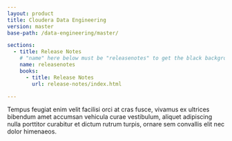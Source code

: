 ```yaml
---
layout: product
title: Cloudera Data Engineering
version: master
base-path: /data-engineering/master/

sections:
  - title: Release Notes
    # "name" here below must be "releasenotes" to get the black background
    name: releasenotes
    books:
      - title: Release Notes
        url: release-notes/index.html

---
```

Tempus feugiat enim velit facilisi orci at cras fusce, vivamus ex
ultrices bibendum amet accumsan vehicula curae vestibulum, aliquet
adipiscing nulla porttitor curabitur et dictum rutrum turpis, ornare sem
convallis elit nec dolor himenaeos.
